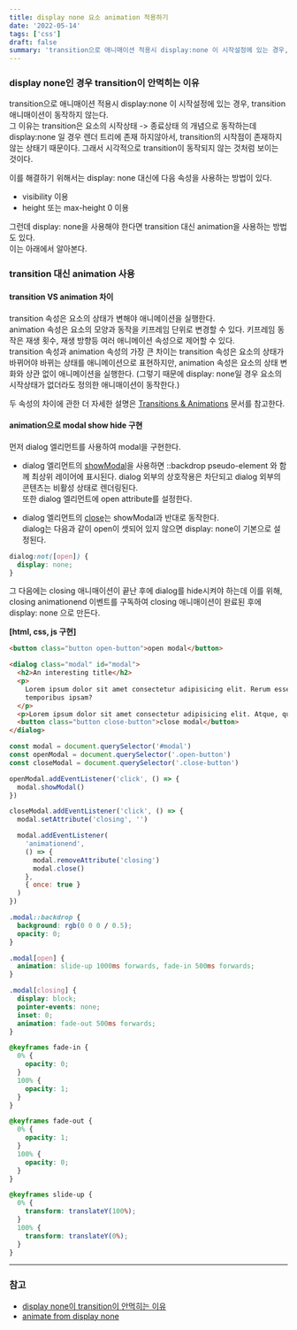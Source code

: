 ```yaml
---
title: display none 요소 animation 적용하기
date: '2022-05-14'
tags: ['css']
draft: false
summary: 'transition으로 애니매이션 적용시 display:none 이 시작설정에 있는 경우, transition 애니매이션이 동작하지 않는다.'
---
```


### display none인 경우 transition이 안먹히는 이유

transition으로 애니매이션 적용시 display:none 이 시작설정에 있는 경우, transition 애니매이션이 동작하지 않는다. <br />
그 이유는 transition은 요소의 시작상태 -> 종료상태 의 개념으로 동작하는데 display:none 일 경우 렌더 트리에 존재 하지않아서, transition의 시작점이 존재하지 않는 상태기 때문이다. 그래서 시각적으로 transition이 동작되지 않는 것처럼 보이는 것이다.

이를 해결하기 위해서는 display: none 대신에 다음 속성을 사용하는 방법이 있다.

- visibility 이용
- height 또는 max-height 0 이용

그런데 display: none을 사용해야 한다면 transition 대신 animation을 사용하는 방법도 있다. <br />
이는 아래에서 알아본다.

### transition 대신 animation 사용

#### transition VS animation 차이

transition 속성은 요소의 상태가 변해야 애니메이션을 실행한다. <br />
animation 속성은 요소의 모양과 동작을 키프레임 단위로 변경할 수 있다. 키프레임 동작은 재생 횟수, 재생 방향등 여러 애니메이션 속성으로 제어할 수 있다. <br />
transition 속성과 animation 속성의 가장 큰 차이는 transition 속성은 요소의 상태가 바뀌어야 바뀌는 상태를 애니메이션으로 표현하지만, animation 속성은 요소의 상태 변화와 상관 없이 애니메이션을 실행한다. (그렇기 때문에 display: none일 경우 요소의 시작상태가 없더라도 정의한 애니매이션이 동작한다.) <br />

두 속성의 차이에 관한 더 자세한 설명은 [Transitions & Animations](https://learn.shayhowe.com/advanced-html-css/transitions-animations/) 문서를 참고한다.

#### animation으로 modal show hide 구현

먼저 dialog 엘리먼트를 사용하여 modal을 구현한다.

- dialog 엘리먼트의 [showModal](https://developer.mozilla.org/en-US/docs/Web/API/HTMLDialogElement/showModal)을 사용하면 ::backdrop pseudo-element 와 함께 최상위 레이어에 표시된다. dialog 외부의 상호작용은 차단되고 dialog 외부의 콘텐츠는 비활성 상태로 렌더링된다. <br />
  또한 dialog 엘리먼트에 open attribute를 설정한다.

- dialog 엘리먼트의 [close](https://developer.mozilla.org/en-US/docs/Web/API/HTMLDialogElement/close)는 showModal과 반대로 동작한다. <br />
  dialog는 다음과 같이 open이 셋되어 있지 않으면 display: none이 기본으로 설정된다.

```css
dialog:not([open]) {
  display: none;
}
```

그 다음에는 closing 애니매이션이 끝난 후에 dialog를 hide시켜야 하는데 이를 위해, closing animationend 이벤트를 구독하여 closing 애니매이션이 완료된 후에 display: none 으로 만든다.

**[html, css, js 구현]**

```html
<button class="button open-button">open modal</button>

<dialog class="modal" id="modal">
  <h2>An interesting title</h2>
  <p>
    Lorem ipsum dolor sit amet consectetur adipisicing elit. Rerum esse nisi, laboriosam illum
    temporibus ipsam?
  </p>
  <p>Lorem ipsum dolor sit amet consectetur adipisicing elit. Atque, quo.</p>
  <button class="button close-button">close modal</button>
</dialog>
```

```js
const modal = document.querySelector('#modal')
const openModal = document.querySelector('.open-button')
const closeModal = document.querySelector('.close-button')

openModal.addEventListener('click', () => {
  modal.showModal()
})

closeModal.addEventListener('click', () => {
  modal.setAttribute('closing', '')

  modal.addEventListener(
    'animationend',
    () => {
      modal.removeAttribute('closing')
      modal.close()
    },
    { once: true }
  )
})
```

```css
.modal::backdrop {
  background: rgb(0 0 0 / 0.5);
  opacity: 0;
}

.modal[open] {
  animation: slide-up 1000ms forwards, fade-in 500ms forwards;
}

.modal[closing] {
  display: block;
  pointer-events: none;
  inset: 0;
  animation: fade-out 500ms forwards;
}

@keyframes fade-in {
  0% {
    opacity: 0;
  }
  100% {
    opacity: 1;
  }
}

@keyframes fade-out {
  0% {
    opacity: 1;
  }
  100% {
    opacity: 0;
  }
}

@keyframes slide-up {
  0% {
    transform: translateY(100%);
  }
  100% {
    transform: translateY(0%);
  }
}
```

---

### 참고

- [display none이 transition이 안먹히는 이유](https://velog.io/@dev-tinkerbell/display-none%EC%9D%B4-transition%EC%9D%B4-%EC%95%88%EB%A8%B9%ED%9E%88%EB%8A%94-%EC%9D%B4%EC%9C%A0)
- [animate from display none](https://www.youtube.com/watch?v=4prVdA7_6u0)
